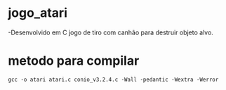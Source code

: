 # jogo_atari

-Desenvolvido em C jogo de tiro com canhão para destruir objeto alvo.

# metodo para compilar

`````
gcc -o atari atari.c conio_v3.2.4.c -Wall -pedantic -Wextra -Werror 
`````
